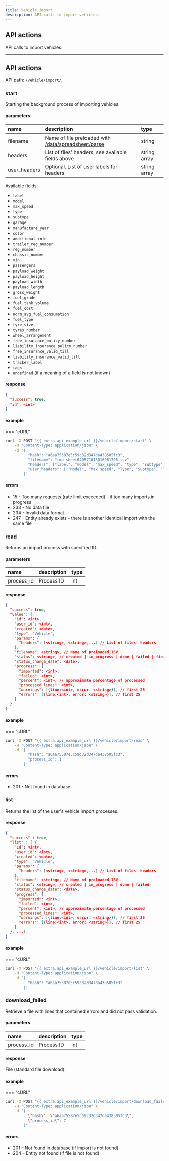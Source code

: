 ```yaml
---
title: Vehicle import
description: API calls to import vehicles.
---
```


## API actions

API calls to import vehicles.

***

## API actions

API path: `/vehicle/import/`.

### start

Starting the background process of importing vehicles.

#### parameters

| name         | description                                                                                       | type         |
|:-------------|:--------------------------------------------------------------------------------------------------|:-------------|
| filename     | Name of file preloaded with [/data/spreadsheet/parse](../../commons/data.md#dataspreadsheetparse) | string       |
| headers      | List of files' headers, see available fields above                                                | string array |
| user_headers | Optional. List of user labels for headers                                                         | string array |

Available fields:

* `label`
* `model`
* `max_speed`
* `type`
* `subtype`
* `garage`
* `manufacture_year`
* `color`
* `additional_info`
* `trailer_reg_number`
* `reg_number`
* `chassis_number`
* `vin`
* `passengers`
* `payload_weight`
* `payload_height`
* `payload_width`
* `payload_length`
* `gross_weight`
* `fuel_grade`
* `fuel_tank_volume`
* `fuel_cost`
* `norm_avg_fuel_consumption`
* `fuel_type`
* `tyre_size`
* `tyres_number`
* `wheel_arrangement`
* `free_insurance_policy_number`
* `liability_insurance_policy_number`
* `free_insurance_valid_till`
* `liability_insurance_valid_till`
* `tracker_label`
* `tags`
* `undefined` (if a meaning of a field is not known)

#### response

```json
{
  "success": true,
  "id": <int>
}
```

#### example

=== "cURL"

```bash
curl -X POST "{{ extra.api_example_url }}/vehicle/import/start" \
    -H "Content-Type: application/json" \
    -d '{
          "hash": "a6aa75587e5c59c32d347da438505fc3",
          "filename": "tmp-sheet640571613016981796.tsv",
          "headers": ["label", "model", "max_speed", "type", "subtype", "reg_number", "fuel_grade", "fuel_tank_volume", "free_insurance_policy_number", "free_insurance_valid_till", "tracker_label", "tags"],
          "user_headers": [ "Model", "Max speed", "Type", "Subtype", "Reg. number", "Fuel grade", "Fuel tank volume", "Free insurance policy number", "Free insurance valid till", "Object", "Tags"]
        }'
```

#### errors

* 15 - Too many requests (rate limit exceeded) - if too many imports in progress
* 233 - No data file
* 234 - Invalid data format
* 247 - Entity already exists - there is another identical import with the same file

### read

Returns an import process with specified ID.

#### parameters

| name       | description | type |
|:-----------|:------------|:-----|
| process_id | Process ID  | int  |

#### response

```json
{
  "success": true,
  "value": {
    "id": <int>,
    "user_id": <int>,
    "created": <date>,
    "type": "Vehicle",
    "params": {
      "headers": [<string>, <string>,...] // List of files' headers
    },
    "filename": <string>, // Name of preloaded TSV.
    "status": <string>, // created | in_progress | done | failed | finished
    "status_change_date": <date>,
    "progress": {
      "imported": <int>,
      "failed": <int>,
      "percent": <int>, // approximate percentage of processed
      "processed_lines": <int>,
      "warnings": [{line:<int>, error: <string>}], // first 25
      "errors": [{line:<int>, error: <string>}], // first 25
    }
  }
}
```

#### example

=== "cURL"

```bash
curl -X POST "{{ extra.api_example_url }}/vehicle/import/read" \
    -H "Content-Type: application/json" \
    -d '{
          "hash": "a6aa75587e5c59c32d347da438505fc3",
          "process_id": 1
        }'
```

#### errors

- 201 - Not found in database

### list

Returns the list of the user's vehicle import processes.

#### response

```json
{
  "success" : true,
  "list" : [ {
    "id": <int>,
    "user_id": <int>,
    "created": <date>,
    "type": "Vehicle",
    "params": {
      "headers": [<string>, <string>,...] // List of files' headers
    },
    "filename": <string>, // Name of preloaded TSV.
    "status": <string>, // created | in_progress | done | failed
    "status_change_date": <date>,
    "progress": {
      "imported": <int>,
      "failed": <int>,
      "percent": <int>, // approximate percentage of processed
      "processed_lines": <int>,
      "warnings": [{line:<int>, error: <string>}], // first 25
      "errors": [{line:<int>, error: <string>}], // first 25
    }
  }, ...]
}
```

#### example

=== "cURL"

```bash
curl -X POST "{{ extra.api_example_url }}/vehicle/import/list" \
    -H "Content-Type: application/json" \
    -d '{
          "hash": "a6aa75587e5c59c32d347da438505fc3"
        }'
```

### download_failed

Retrieve a file with lines that contained errors and did not pass validation.

#### parameters

| name       | description | type |
|:-----------|:------------|:-----|
| process_id | Process ID  | int  |

#### response

File (standard file download).

#### example

=== "cURL"

```bash
curl -X POST "{{ extra.api_example_url }}/vehicle/import/download_failed" \
    -H "Content-Type: application/json" \
    -d "{
          \"hash\": \"a6aa75587e5c59c32d347da438505fc3\",
          \"process_id\": 7
        }"
```

#### errors

- 201 – Not found in database (if import is not found)
- 204 – Entity not found (if file is not found)
